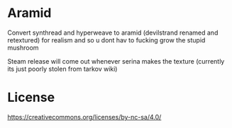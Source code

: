 # Aramid

Convert synthread and hyperweave to aramid (devilstrand renamed and retextured) for realism and so u dont hav to fucking grow the stupid mushroom

Steam release will come out whenever serina makes the texture (currently its just poorly stolen from tarkov wiki)

# License
https://creativecommons.org/licenses/by-nc-sa/4.0/
